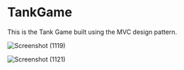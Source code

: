 # TankGame
 This is the Tank Game built using the MVC design pattern.

 
![Screenshot (1119)](https://user-images.githubusercontent.com/44662115/172847535-97b95435-b9d6-4fcb-981c-99374451dc34.png)


![Screenshot (1121)](https://user-images.githubusercontent.com/44662115/173906234-5fd96d7d-4f25-4ea0-b294-2c160236b284.png)
